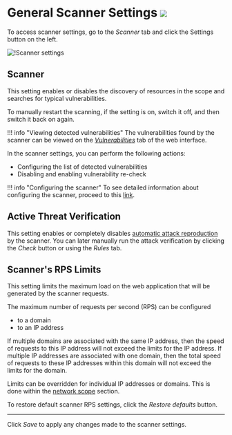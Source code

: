 [link-scope-rps-limit]:     check-scope.md#limit-scanning-speed
[link-vulnerabilities]:     ../vulnerabilities.md
[link-scanner-modules]:     configure-scanner-modules.md

[img-configure-scanner]:        ../../images/user-guides/scanner/configure-scanner.png

# General Scanner Settings <a href="../../../about-wallarm/subscription-plans/#subscription-plans"><img src="../../../images/api-security-tag.svg" style="border: none;"></a>

To access scanner settings, go to the *Scanner* tab and click the Settings button on the left.

![!Scanner settings][img-configure-scanner]

## Scanner

This setting enables or disables the discovery of resources in the scope and searches for typical vulnerabilities.

To manually restart the scanning, if the setting is on, switch it off, and then switch it back on again.

!!! info "Viewing detected vulnerabilities"
    The vulnerabilities found by the scanner can be viewed on the [*Vulnerabilities*][link-vulnerabilities] tab of the web interface.

In the scanner settings, you can perform the following actions:
* Configuring the list of detected vulnerabilities
* Disabling and enabling vulnerability re-check

!!! info "Configuring the scanner"
    To see detailed information about configuring the scanner, proceed to this [link][link-scanner-modules].

## Active Threat Verification

This setting enables or completely disables [automatic attack reproduction](../../about-wallarm/detecting-vulnerabilities.md#active-threat-verification) by the scanner.
You can later manually run the attack verification by clicking the *Check* button or using the *Rules* tab.

## Scanner's RPS Limits

This setting limits the maximum load on the web application that will be generated by the scanner requests.

The maximum number of requests per second (RPS) can be configured
* to a domain
* to an IP address

If multiple domains are associated with the same IP address, then the speed of requests to this IP address will not exceed the limits for the IP address. If multiple IP addresses are associated with one domain, then the total speed of requests to these IP addresses within this domain will not exceed the limits for the domain.

Limits can be overridden for individual IP addresses or domains. This is done within the [network scope][link-scope-rps-limit] section.

To restore default scanner RPS settings, click the *Restore defaults* button.

----------

Click *Save* to apply any changes made to the scanner settings.